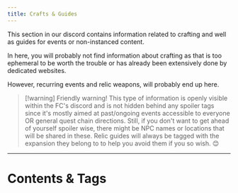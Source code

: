 ```yaml
---
title: Crafts & Guides
---
```

This section in our discord contains information related to crafting and well as guides for events or non-instanced content.

In here, you will probably not find information about crafting as that is too ephemeral to be worth the trouble or has already been extensively done by dedicated websites.

However, recurring events and relic weapons, will probably end up here.

>[!warning] Friendly warning!
>This type of information is openly visible within the FC's discord and is not hidden behind any spoiler tags since it's mostly aimed at past/ongoing events accessible to everyone OR general quest chain directions. 
>Still, if you don't want to get ahead of yourself spoiler wise, there might be NPC names or locations that will be shared in these.
>Relic guides will always be tagged with the expansion they belong to to help you avoid them if you so wish. 😊


---
# Contents & Tags